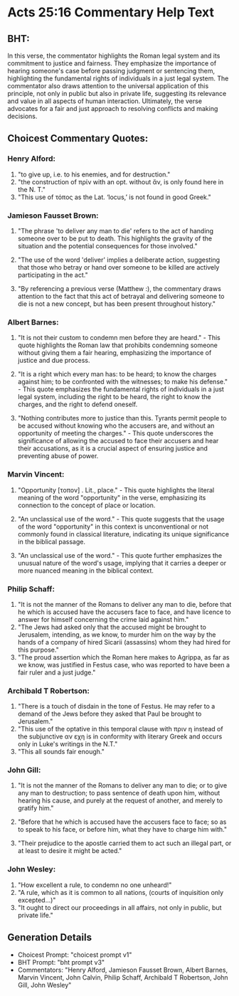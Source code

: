 # Acts 25:16 Commentary Help Text

## BHT:
In this verse, the commentator highlights the Roman legal system and its commitment to justice and fairness. They emphasize the importance of hearing someone's case before passing judgment or sentencing them, highlighting the fundamental rights of individuals in a just legal system. The commentator also draws attention to the universal application of this principle, not only in public but also in private life, suggesting its relevance and value in all aspects of human interaction. Ultimately, the verse advocates for a fair and just approach to resolving conflicts and making decisions.

## Choicest Commentary Quotes:
### Henry Alford:
1. "to give up, i.e. to his enemies, and for destruction."
2. "the construction of πρίν with an opt. without ἄν, is only found here in the N. T."
3. "This use of τόπος as the Lat. ‘locus,’ is not found in good Greek."

### Jamieson Fausset Brown:
1. "The phrase 'to deliver any man to die' refers to the act of handing someone over to be put to death. This highlights the gravity of the situation and the potential consequences for those involved."

2. "The use of the word 'deliver' implies a deliberate action, suggesting that those who betray or hand over someone to be killed are actively participating in the act."

3. "By referencing a previous verse (Matthew :), the commentary draws attention to the fact that this act of betrayal and delivering someone to die is not a new concept, but has been present throughout history."

### Albert Barnes:
1. "It is not their custom to condemn men before they are heard." - This quote highlights the Roman law that prohibits condemning someone without giving them a fair hearing, emphasizing the importance of justice and due process.

2. "It is a right which every man has: to be heard; to know the charges against him; to be confronted with the witnesses; to make his defense." - This quote emphasizes the fundamental rights of individuals in a just legal system, including the right to be heard, the right to know the charges, and the right to defend oneself.

3. "Nothing contributes more to justice than this. Tyrants permit people to be accused without knowing who the accusers are, and without an opportunity of meeting the charges." - This quote underscores the significance of allowing the accused to face their accusers and hear their accusations, as it is a crucial aspect of ensuring justice and preventing abuse of power.

### Marvin Vincent:
1. "Opportunity [τοπον] . Lit., place." - This quote highlights the literal meaning of the word "opportunity" in the verse, emphasizing its connection to the concept of place or location.

2. "An unclassical use of the word." - This quote suggests that the usage of the word "opportunity" in this context is unconventional or not commonly found in classical literature, indicating its unique significance in the biblical passage.

3. "An unclassical use of the word." - This quote further emphasizes the unusual nature of the word's usage, implying that it carries a deeper or more nuanced meaning in the biblical context.

### Philip Schaff:
1. "It is not the manner of the Romans to deliver any man to die, before that he which is accused have the accusers face to face, and have licence to answer for himself concerning the crime laid against him." 
2. "The Jews had asked only that the accused might be brought to Jerusalem, intending, as we know, to murder him on the way by the hands of a company of hired Sicarii (assassins) whom they had hired for this purpose." 
3. "The proud assertion which the Roman here makes to Agrippa, as far as we know, was justified in Festus case, who was reported to have been a fair ruler and a just judge."

### Archibald T Robertson:
1. "There is a touch of disdain in the tone of Festus. He may refer to a demand of the Jews before they asked that Paul be brought to Jerusalem." 
2. "This use of the optative in this temporal clause with πριν η instead of the subjunctive αν εχη is in conformity with literary Greek and occurs only in Luke's writings in the N.T."
3. "This all sounds fair enough."

### John Gill:
1. "It is not the manner of the Romans to deliver any man to die; or to give any man to destruction; to pass sentence of death upon him, without hearing his cause, and purely at the request of another, and merely to gratify him." 

2. "Before that he which is accused have the accusers face to face; so as to speak to his face, or before him, what they have to charge him with."

3. "Their prejudice to the apostle carried them to act such an illegal part, or at least to desire it might be acted."

### John Wesley:
1. "How excellent a rule, to condemn no one unheard!"
2. "A rule, which as it is common to all nations, (courts of inquisition only excepted...)"
3. "It ought to direct our proceedings in all affairs, not only in public, but private life."


## Generation Details
- Choicest Prompt: "choicest prompt v1"
- BHT Prompt: "bht prompt v3"
- Commentators: "Henry Alford, Jamieson Fausset Brown, Albert Barnes, Marvin Vincent, John Calvin, Philip Schaff, Archibald T Robertson, John Gill, John Wesley"
